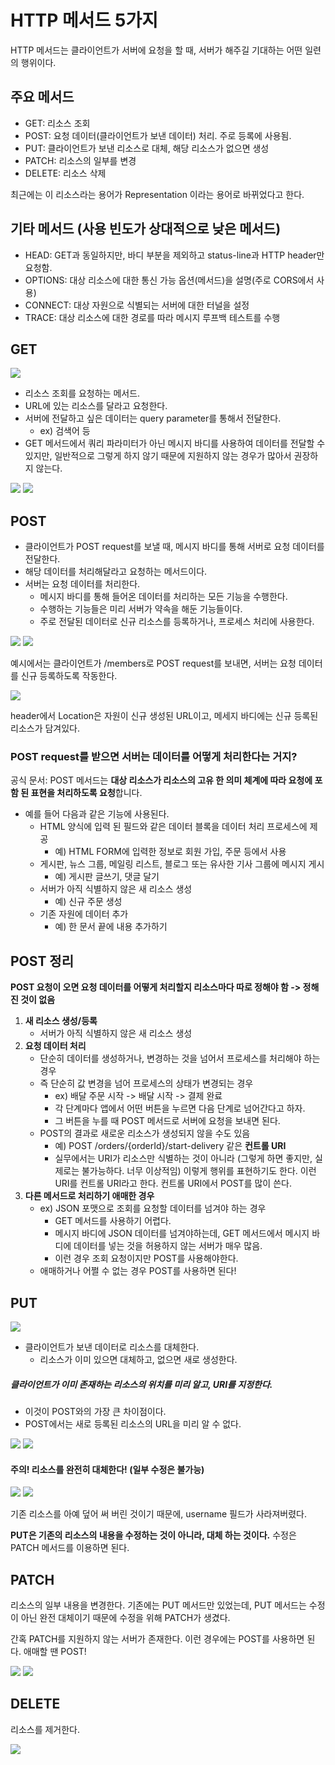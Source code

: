 # HTTP 메서드 5가지
HTTP 메서드는 클라이언트가 서버에 요청을 할 때, 서버가 해주길 기대하는 어떤 일련의 행위이다.

## 주요 메서드
- GET: 리소스 조회
- POST: 요청 데이터(클라이언트가 보낸 데이터) 처리. 주로 등록에 사용됨.
- PUT: 클라이언트가 보낸 리소스로 대체, 해당 리소스가 없으면 생성
- PATCH: 리소스의 일부를 변경
- DELETE: 리소스 삭제

최근에는 이 리소스라는 용어가 Representation 이라는 용어로 바뀌었다고 한다.

## 기타 메서드 (사용 빈도가 상대적으로 낮은 메서드)
- HEAD: GET과 동일하지만, 바디 부분을 제외하고 status-line과 HTTP header만 요청함.
- OPTIONS: 대상 리소스에 대한 통신 가능 옵션(메서드)을 설명(주로 CORS에서 사용)
- CONNECT: 대상 자원으로 식별되는 서버에 대한 터널을 설정
- TRACE: 대상 리소스에 대한 경로를 따라 메시지 루프백 테스트를 수행

## GET
![](스크린샷%202022-04-19%20오후%208.45.41.png)
- 리소스 조회를 요청하는 메서드.
- URL에 있는 리소스를 달라고 요청한다.
- 서버에 전달하고 싶은 데이터는 query parameter를 통해서 전달한다.
	- ex) 검색어 등
- GET 메서드에서 쿼리 파라미터가 아닌 메시지 바디를 사용하여 데이터를 전달할 수 있지만, 일반적으로 그렇게 하지 않기 때문에 지원하지 않는 경우가 많아서 권장하지 않는다.

![](스크린샷%202022-04-19%20오후%208.48.38.png)
![](스크린샷%202022-04-19%20오후%208.48.51.png)


## POST
- 클라이언트가 POST request를 보낼 때, 메시지 바디를 통해 서버로 요청 데이터를 전달한다.
- 해당 데이터를 처리해달라고 요청하는 메서드이다.
- 서버는 요청 데이터를 처리한다.
	- 메시지 바디를 통해 들어온 데이터를 처리하는 모든 기능을 수행한다.
	- 수행하는 기능들은 미리 서버가 약속을 해둔 기능들이다.
	- 주로 전달된 데이터로 신규 리소스를 등록하거나, 프로세스 처리에 사용한다.

![](스크린샷%202022-04-19%20오후%208.51.36.png)
![](스크린샷%202022-04-19%20오후%208.52.27.png)

예시에서는 클라이언트가 /members로 POST request를 보내면, 서버는 요청 데이터를 신규 등록하도록 작동한다.

![](스크린샷%202022-04-19%20오후%208.53.36.png)

header에서 Location은 자원이 신규 생성된 URL이고, 메세지 바디에는 신규 등록된 리소스가 담겨있다.

### POST request를 받으면 서버는 데이터를 어떻게 처리한다는 거지?
공식 문서: POST 메서드는 **대상 리소스가 리소스의 고유 한 의미 체계에 따라 요청에 포함 된 표현을 처리하도록 요청**합니다.

- 예를 들어 다음과 같은 기능에 사용된다.
	- HTML 양식에 입력 된 필드와 같은 데이터 블록을 데이터 처리 프로세스에 제공
		- 예) HTML FORM에 입력한 정보로 회원 가입, 주문 등에서 사용
	- 게시판, 뉴스 그룹, 메일링 리스트, 블로그 또는 유사한 기사 그룹에 메시지 게시 
		- 예) 게시판 글쓰기, 댓글 달기
	- 서버가 아직 식별하지 않은 새 리소스 생성
		- 예) 신규 주문 생성
	- 기존 자원에 데이터 추가
		- 예) 한 문서 끝에 내용 추가하기

## POST 정리
**POST 요청이 오면 요청 데이터를 어떻게 처리할지 리소스마다 따로 정해야 함 -> 정해진 것이 없음**

1. **새 리소스 생성/등록**
	- 서버가 아직 식별하지 않은 새 리소스 생성
2. **요청 데이터 처리**
	- 단순히 데이터를 생성하거나, 변경하는 것을 넘어서 프로세스를 처리해야 하는 경우
	- 즉 단순히 값 변경을 넘어 프로세스의 상태가 변경되는 경우
		- ex) 배달 주문 시작 -> 배달 시작 -> 결제 완료
		- 각 단계마다 앱에서 어떤 버튼을 누르면 다음 단계로 넘어간다고 하자.
		- 그 버튼을 누를 때 POST 메서드로 서버에 요청을 보내면 된다.
	- POST의 결과로 새로운 리소스가 생성되지 않을 수도 있음
		- 예) POST /orders/{orderId}/start-delivery 같은 **컨트롤 URI**
		- 실무에서는 URI가 리소스만 식별하는 것이 아니라 (그렇게 하면 좋지만, 실제로는 불가능하다. 너무 이상적임) 이렇게 행위를 표현하기도 한다. 이런 URI를 컨트롤 URI라고 한다. 컨트롤 URI에서 POST를 많이 쓴다.
3. **다른 메서드로 처리하기 애매한 경우**
	- ex) JSON 포맷으로 조회를 요청할 데이터를 넘겨야 하는 경우
		- GET 메서드를 사용하기 어렵다.
		- 메시지 바디에 JSON 데이터를 넘겨야하는데, GET 메서드에서 메시지 바디에 데이터를 넣는 것을 허용하지 않는 서버가 매우 많음.
		- 이런 경우 조회 요청이지만 POST를 사용해야한다.
	- 애매하거나 어쩔 수 없는 경우 POST를 사용하면 된다!


## PUT
![](스크린샷%202022-04-19%20오후%209.22.49.png)

- 클라이언트가 보낸 데이터로 리소스를 대체한다.
	- 리소스가 이미 있으면 대체하고, 없으면 새로 생성한다.

##### 클라이언트가 이미 존재하는 리소스의 위치를 미리 알고, URI를 지정한다.
- 이것이 POST와의 가장 큰 차이점이다.
- POST에서는 새로 등록된 리소스의 URL을 미리 알 수 없다.

![](스크린샷%202022-04-19%20오후%209.25.09.png)
![](스크린샷%202022-04-19%20오후%209.25.22.png)

#### 주의! 리소스를 완전히 대체한다! (일부 수정은 불가능)
![](스크린샷%202022-04-19%20오후%209.26.03.png)
![](스크린샷%202022-04-19%20오후%209.26.11.png)

기존 리소스를 아예 덮어 써 버린 것이기 때문에, username 필드가 사라져버렸다.

**PUT은 기존의 리소스의 내용을 수정하는 것이 아니라, 대체 하는 것이다.** 수정은 PATCH 메서드를 이용하면 된다.


## PATCH
리소스의 일부 내용을 변경한다. 기존에는 PUT 메서드만 있었는데, PUT 메서드는 수정이 아닌 완전 대체이기 때문에 수정을 위해 PATCH가 생겼다.

간혹 PATCH를 지원하지 않는 서버가 존재한다. 이런 경우에는 POST를 사용하면 된다. 애매할 땐 POST!

![](스크린샷%202022-04-19%20오후%209.29.41.png)
![](스크린샷%202022-04-19%20오후%209.29.49.png)


## DELETE
리소스를 제거한다.

![](스크린샷%202022-04-19%20오후%209.30.27.png)


